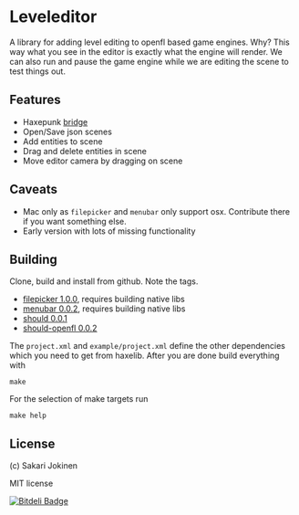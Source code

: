 # Leveleditor

A library for adding level editing to openfl based game engines. Why? This way
what you see in the editor is exactly what the engine will render. We can also
run and pause the game engine while we are editing the scene to test things out.

## Features

 * Haxepunk [bridge](https://github.com/sakari/openfl-editor/tree/master/sakari/leveleditor/hxp)
 * Open/Save json scenes
 * Add entities to scene
 * Drag and delete entities in scene
 * Move editor camera by dragging on scene

## Caveats

 * Mac only as `filepicker` and `menubar` only support osx. Contribute there if
   you want something else.
 * Early version with lots of missing functionality

## Building

Clone, build and install from github. Note the tags.

 * [filepicker 1.0.0](https://github.com/sakari/filepicker), requires building native libs
 * [menubar 0.0.2](https://github.com/sakari/menubar), requires building native libs
 * [should 0.0.1](https://github.com/sakari/haxe-should)
 * [should-openfl 0.0.2](https://github.com/sakari/haxe-should-openfl)

The `project.xml` and `example/project.xml` define the other dependencies which you
need to get from haxelib. After you are done build everything with

    make

For the selection of make targets run

    make help

## License

(c) Sakari Jokinen

MIT license


[![Bitdeli Badge](https://d2weczhvl823v0.cloudfront.net/sakari/leveleditor/trend.png)](https://bitdeli.com/free "Bitdeli Badge")

